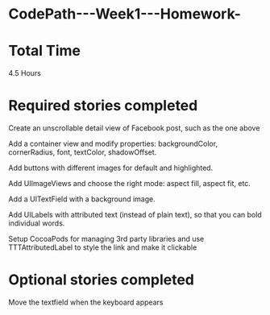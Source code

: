 CodePath---Week1---Homework-
============================

Total Time
============================
4.5 Hours

Required stories completed
============================

Create an unscrollable detail view of Facebook post, such as the one above

Add a container view and modify properties: backgroundColor, cornerRadius, font, textColor, shadowOffset.

Add buttons with different images for default and highlighted.

Add UIImageViews and choose the right mode: aspect fill, aspect fit, etc.

Add a UITextField with a background image.

Add UILabels with attributed text (instead of plain text), so that you can bold individual words.

Setup CocoaPods for managing 3rd party libraries and use TTTAttributedLabel to style the link and make it clickable


Optional stories completed
============================

Move the textfield when the keyboard appears


